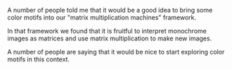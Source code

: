 A number of people told me that it would be a good idea to bring some color motifs into our "matrix multiplication machines" framework.

In that framework we found that it is fruitful to interpret monochrome images as matrices and use matrix multiplication to make new images.

A number of people are saying that it would be nice to start exploring color motifs in this context.
